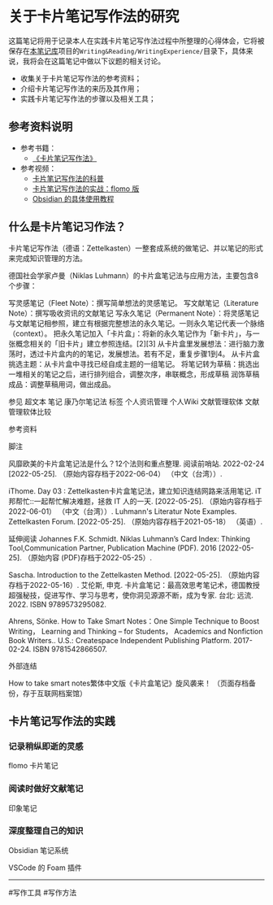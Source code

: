 # 关于卡片笔记写作法的研究

这篇笔记将用于记录本人在实践卡片笔记写作法过程中所整理的心得体会，它将被保存在[本笔记库](https://github.com/owlman/study_note)项目的`Writing&Reading/WritingExperience/`目录下，具体来说，我将会在这篇笔记中做以下议题的相关讨论。

- 收集关于卡片笔记写作法的参考资料；
- 介绍卡片笔记写作法的来历及其作用；
- 实践卡片笔记写作法的步骤以及相关工具；

## 参考资料说明

- 参考书籍：
  - [《卡片笔记写作法》](https://book.douban.com/subject/35503571/)
- 参考视频：
  - [卡片笔记写作法的科普](https://www.bilibili.com/video/BV16T4y197ka/)
  - [卡片笔记写作法的实战：flomo 版](https://www.bilibili.com/video/BV1H34y1B7FR/)
  - [Obsidian 的具体使用教程](https://www.bilibili.com/video/BV1H44y1n71k/)

## 什么是卡片笔记习作法？

卡片笔记写作法（德语：Zettelkasten）一整套成系统的做笔记、并以笔记的形式来完成知识管理的方法。

德国社会学家卢曼（Niklas Luhmann）的卡片盒笔记法与应用方法，主要包含8个步骤：

写灵感笔记（Fleet Note）：撰写简单想法的灵感笔记。
写文献笔记（Literature Note）：撰写吸收资讯的文献笔记
写永久笔记（Permanent Note）：将灵感笔记与文献笔记相参照，建立有根据完整想法的永久笔记。一则永久笔记代表一个脉络（context）。
把永久笔记加入「卡片盒」：将新的永久笔记作为「新卡片」，与一张概念相关的「旧卡片」建立参照连结。[2][3]
从卡片盒里发展想法：进行脑力激荡时，透过卡片盒内的的笔记，发展想法。若有不足，重复步骤1到4。
从卡片盒挑选主题：从卡片盒中寻找已经自成主题的一组笔记。
将笔记转为草稿：挑选出一堆相关的笔记之后，进行排列组合，调整次序，串联概念，形成草稿
润饰草稿成品：调整草稿用词，做出成品。

参见
超文本
笔记
康乃尔笔记法
标签
个人资讯管理
个人Wiki
文献管理软体
文献管理软体比较

参考资料

脚注

风靡欧美的卡片盒笔记法是什么？12个法则和重点整理. 阅读前哨站. 2022-02-24 [2022-05-25]. （原始内容存档于2022-06-04） （中文（台湾））.

iThome. Day 03 : Zettelkasten卡片盒笔记法，建立知识连结网路来活用笔记. iT 邦帮忙::一起帮忙解决难题，拯救 IT 人的一天. [2022-05-25]. （原始内容存档于2022-06-01） （中文（台湾））.
 Luhmann's Literatur Note Examples. Zettelkasten Forum. [2022-05-25]. （原始内容存档于2021-05-18） （英语）.

延伸阅读
Johannes F.K. Schmidt. Niklas Luhmann’s Card Index: Thinking Tool,Communication Partner, Publication Machine (PDF). 2016 [2022-05-25]. （原始内容 (PDF)存档于2022-05-25）.

Sascha. Introduction to the Zettelkasten Method. [2022-05-25]. （原始内容存档于2022-05-16）.
艾伦斯, 申克. 卡片盒笔记：最高效思考笔记术，德国教授超强秘技，促进写作、学习与思考，使你洞见源源不断，成为专家. 台北: 远流. 2022. ISBN 9789573295082.

Ahrens, Sönke. How to Take Smart Notes：One Simple Technique to Boost Writing， Learning and Thinking – for Students， Academics and Nonfiction Book Writers.. U.S.: Createspace Independent Publishing Platform. 2017-02-24. ISBN 9781542866507.

外部连结

How to take smart notes繁体中文版《卡片盒笔记》旋风袭来！ （页面存档备份，存于互联网档案馆）

## 卡片笔记写作法的实践

### 记录稍纵即逝的灵感

flomo 卡片笔记

### 阅读时做好文献笔记

印象笔记

### 深度整理自己的知识

Obsidian 笔记系统

VSCode 的 Foam 插件

---

#写作工具 #写作方法
